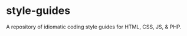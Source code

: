 style-guides
============

A repository of idiomatic coding style guides for HTML, CSS, JS, &amp; PHP.